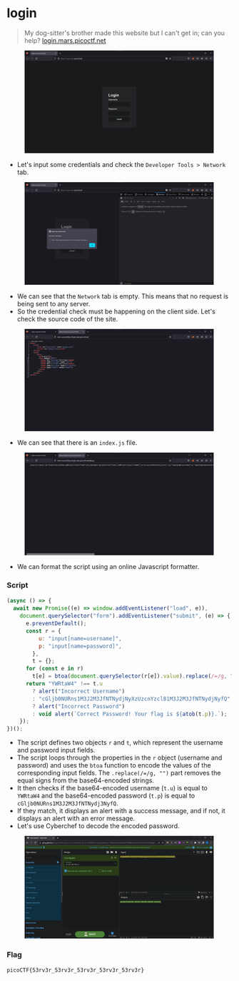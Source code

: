 # login

> My dog-sitter's brother made this website but I can't get in; can you help? [login.mars.picoctf.net](https://login.mars.picoctf.net)

<figure><img src="../../.gitbook/assets/1 (56).png" alt=""><figcaption></figcaption></figure>

* Let's input some credentials and check the `Developer Tools > Network` tab.

<figure><img src="../../.gitbook/assets/4 (43).png" alt=""><figcaption></figcaption></figure>

* We can see that the `Network` tab is empty. This means that no request is being sent to any server.
* So the credential check must be happening on the client side. Let's check the source code of the site.&#x20;

<figure><img src="../../.gitbook/assets/2 (55).png" alt=""><figcaption></figcaption></figure>

* We can see that there is an `index.js` file.

<figure><img src="../../.gitbook/assets/3 (50).png" alt=""><figcaption></figcaption></figure>

* We can format the script using an online Javascript formatter.

### Script

```js
(async () => {
  await new Promise((e) => window.addEventListener("load", e)),
    document.querySelector("form").addEventListener("submit", (e) => {
      e.preventDefault();
      const r = {
          u: "input[name=username]",
          p: "input[name=password]",
        },
        t = {};
      for (const e in r)
        t[e] = btoa(document.querySelector(r[e]).value).replace(/=/g, "");
      return "YWRtaW4" !== t.u
        ? alert("Incorrect Username")
        : "cGljb0NURns1M3J2M3JfNTNydjNyXzUzcnYzcl81M3J2M3JfNTNydjNyfQ" !== t.p
        ? alert("Incorrect Password")
        : void alert(`Correct Password! Your flag is ${atob(t.p)}.`);
    });
})();
```

* The script defines two objects `r` and `t`, which represent the username and password input fields.
* The script loops through the properties in the `r` object (username and password) and uses the `btoa` function to encode the values of the corresponding input fields. The `.replace(/=/g, "")` part removes the equal signs from the base64-encoded strings.
* It then checks if the base64-encoded username (`t.u`) is equal to `YWRtaW4` and the base64-encoded password (`t.p`) is equal to `cGljb0NURns1M3J2M3JfNTNydj3NyfQ`.
* If they match, it displays an alert with a success message, and if not, it displays an alert with an error message.
* Let's use Cyberchef to decode the encoded password.

<figure><img src="../../.gitbook/assets/5 (41).png" alt=""><figcaption></figcaption></figure>

### Flag

```
picoCTF{53rv3r_53rv3r_53rv3r_53rv3r_53rv3r}
```
